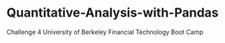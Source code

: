 # Quantitative-Analysis-with-Pandas
Challenge 4 University of Berkeley Financial Technology Boot Camp 
